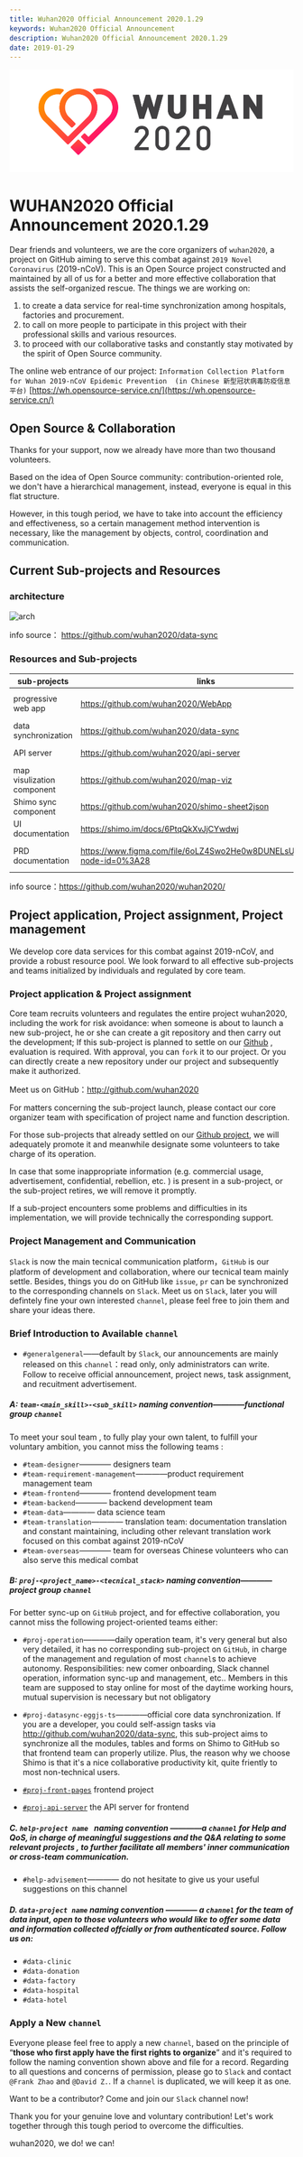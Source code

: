 ```yaml
---
title: Wuhan2020 Official Announcement 2020.1.29
keywords: Wuhan2020 Official Announcement
description: Wuhan2020 Official Announcement 2020.1.29
date: 2019-01-29
---
```

<img src="/images/blog/wuhan2020.png" alt="wuhan2020">

# WUHAN2020 Official Announcement 2020.1.29

Dear friends and volunteers, we are the core organizers of `wuhan2020`, a project on GitHub aiming to serve this combat against `2019 Novel Coronavirus` (2019-nCoV).  This is an Open Source project constructed and maintained by all of us for a better and more effective collaboration that assists the self-organized rescue.  The things we are working on:  

1. to create a data service for real-time synchronization among hospitals, factories and procurement.
2. to call on more people to participate in this project with their professional skills and various resources.
3. to proceed with our collaborative tasks and constantly stay motivated by the spirit of Open Source community.



The online web entrance of our project: `Information Collection Platform for Wuhan 2019-nCoV Epidemic Prevention  (in Chinese 新型冠状病毒防疫信息平台)` [https://wh.opensource-service.cn/](https://wh.opensource-service.cn/)



## Open Source & Collaboration

Thanks for your support, now we already have more than two thousand volunteers. 

Based on the idea of Open Source community:  contribution-oriented role, we don't have a hierarchical management, instead, everyone is equal in this flat structure. 

However, in this tough period, we have to take into account the efficiency and effectiveness, so a certain management method intervention is necessary, like the management by objects, control, coordination and communication. 



## Current Sub-projects and Resources

### architecture

![arch](https://camo.githubusercontent.com/59fd6438883c5dd1e40a689a02387d61aa12b692/687474703a2f2f6170692e687970657274726f6e732e696f2f756d6c72656e64657265722f6769746875622f777568616e323032302f646174612d73796e633f706174683d7374617469632f6172636869746563747572652e70756d6c)

info source： https://github.com/wuhan2020/data-sync

### Resources and Sub-projects

| sub-projects               | links                                                        | #teams                                                       | specification                                         |
| -------------------------- | ------------------------------------------------------------ | ------------------------------------------------------------ | ----------------------------------------------------- |
| progressive web app        | https://github.com/wuhan2020/WebApp                          | [#proj-front-pages](https://wuhan2020.slack.com/archives/CSTPXN533) | https://wh.opensource-service.cn/ frontend source code |
| data synchronization       | https://github.com/wuhan2020/data-sync                       | [#proj-datasync](https://app.slack.com/client/TT5U1VCPQ/CT4AV807P) |                                                       |
| API server                 | https://github.com/wuhan2020/api-server                      | [#proj-api-server](https://wuhan2020.slack.com/archives/CT3V5CDKJ) |                                                       |
| map visulization component | https://github.com/wuhan2020/map-viz                         | [#team-backend](https://app.slack.com/client/TT5U1VCPQ/CT6HW3X8E) |                                                       |
| Shimo sync component       | https://github.com/wuhan2020/shimo-sheet2json                | [#team-backend](https://wuhan2020.slack.com/archives/CT93MCEJK) |                                                       |
| UI documentation           | https://shimo.im/docs/6PtqQkXvJjCYwdwj                       | [#team-designer](https://wuhan2020.slack.com/archives/CT70SHJQ0) | UI design documentation                               |
| PRD documentation          | https://www.figma.com/file/6oLZ4Swo2He0w8DUNELsUV/wuhan?node-id=0%3A28 | [#team-requirement-management](https://wuhan2020.slack.com/archives/CT99VDWS2) | product design documentation                          |

info source：https://github.com/wuhan2020/wuhan2020/



## Project application, Project assignment, Project management 

We develop core data services for this combat against 2019-nCoV, and provide a robust resource pool. We look forward to all effective sub-projects and teams initialized by individuals and regulated by core team.

### Project application & Project assignment

Core team recruits volunteers and regulates the entire project wuhan2020, including the work for risk avoidance: when someone is about to launch a new sub-project, he or she can create a git repository and then carry out the development; If this sub-project is planned to settle on our [Github](https://github.com/wuhan2020) , evaluation is required. With approval, you can `fork` it to our project. Or you can directly create a new repository under our project and subsequently make it authorized.

Meet us on GitHub：http://github.com/wuhan2020 

For matters concerning the sub-project launch, please contact our core organizer team with specification of project name and function description.  

For those sub-projects that already settled on our [Github project](https://github.com/wuhan2020), we will adequately promote it and meanwhile designate some volunteers to take charge of its operation.  

In case that some inappropriate information (e.g. commercial usage, advertisement, confidential, rebellion, etc. ) is present in a sub-project, or the sub-project retires, we will remove it promptly. 

If a sub-project encounters some problems and difficulties in its implementation, we will provide technically the corresponding support.

### Project Management and Communication

`Slack` is now the main tecnical communication platform，`GitHub` is our platform of development and collaboration, where our tecnical team mainly settle. Besides,  things you do on GitHub like `issue`, `pr` can be synchronized to the corresponding channels on  `Slack`. Meet us on `Slack`, later you will defintely fine your own interested `channel`, please feel free to join them and share your ideas there. 

### Brief Introduction to Available `channel` 

- `#generalgeneral`——default by `Slack`, our announcements are mainly released on this `channel`：read only, only administrators can write. Follow to receive official announcement, project news, task assignment, and recuitment advertisement.  

##### A: `team-<main_skill>-<sub_skill>` naming convention————functional group `channel`

To meet your soul team , to fully play your own talent, to fulfill your voluntary ambition, you cannot miss the following teams : 

- `#team-designer`———— designers team
- `#team-requirement-management`————product requirement management team
- `#team-frontend`———— frontend development team 
- `#team-backend`———— backend development team
- `#team-data`———— data science team
- `#team-translation`———— translation team: documentation translation and constant maintaining, including other relevant translation work focused on this combat against 2019-nCoV 
- `#team-overseas`———— team for overseas Chinese volunteers who can also serve this medical combat

##### B: `proj-<project_name>-<tecnical_stack>` naming convention————project group `channel`

For better sync-up on `GitHub` project, and for effective collaboration, you cannot miss the following project-oriented teams either: 

- `#proj-operation`————daily operation team, it's very general but also very detailed,  it has no corresponding sub-project on `GitHub`, in charge of the management and regulation of most `channel`s to achieve autonomy. Responsibilities: new comer onboarding, Slack channel operation, information sync-up and management, etc..  Members in this team are supposed to stay online for most of the daytime working hours, mutual supervision is necessary but not obligatory

- `#proj-datasync-eggjs-ts`————official core data synchronization.  If you are a developer, you could self-assign tasks via http://github.com/wuhan2020/data-sync, this sub-project aims to synchronize all the modules, tables and forms on Shimo to GitHub so that frontend team can properly utilize. Plus, the reason why we choose Shimo is that it's a nice collaborative productivity kit, quite friently to most non-technical users. 

- [`#proj-front-pages`](https://wuhan2020.slack.com/archives/CSTPXN533) frontend project 

- [`#proj-api-server`](https://wuhan2020.slack.com/archives/CT3V5CDKJ) the API server for frontend

  

##### C. `help-project name ` naming convention ————a `channel` for Help and QoS, in charge of meaningful suggestions and the Q&A relating to some relevant projects , to further facilitate all members' inner communication or cross-team communication. 

- `#help-advisement`———— do not hesitate to give us your useful suggestions on this channel 

##### D. `data-project name` naming convention ———— a  `channel`  for the team of data input,  open to those volunteers who would like to offer some data and information collected offcially or from authenticated source. Follow us on:

- `#data-clinic`  
- `#data-donation`
- `#data-factory`
- `#data-hospital`
- `#data-hotel`

### Apply a New `channel`

Everyone please feel free to apply a new `channel`,  based on the principle of “**those who first apply have the first rights to organize**” and it's required to follow the naming convention shown above and file for a record. Regarding to all questions and concerns of permission, please go to `Slack` and contact  `@Frank Zhao` and `@David Z.`.  If a `channel` is duplicated, we will keep it as one. 

Want to be a contributor? Come and join our `Slack` channel now!

Thank you for your genuine love and voluntary contribution! Let's work together through this tough period to overcome the difficulties.  

wuhan2020, we do! we can!  
